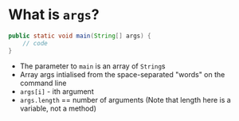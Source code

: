 # What is `args`?

```java
public static void main(String[] args) {
    // code
}
```

- The parameter to `main` is an array of `String`s
- Array args intialised from the space-separated "words" on the command line
- `args[i]` - ith argument
- `args.length` == number of arguments (Note that length here is a variable, not a method)